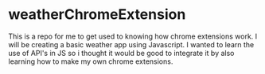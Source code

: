 # weatherChromeExtension
This is a repo for me to get used to knowing how chrome extensions work. I will be creating a basic weather app using Javascript. I wanted to learn the use of API's in JS so i thought it would be good to integrate it by also learning how to make my own chrome extensions. 
